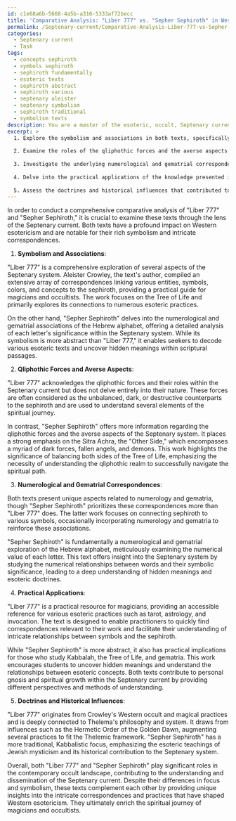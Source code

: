 ```yaml
---
id: c1e68a6b-5668-4a5b-a316-5333af72becc
title: 'Comparative Analysis: "Liber 777" vs. "Sepher Sephiroth" in Western Esotericism'
permalink: /Septenary-current/Comparative-Analysis-Liber-777-vs-Sepher-Sephiroth-in-Western-Esotericism/
categories:
  - Septenary current
  - Task
tags:
  - concepts sephiroth
  - symbols sephiroth
  - sephiroth fundamentally
  - esoteric texts
  - sephiroth abstract
  - sephiroth various
  - septenary aleister
  - septenary symbolism
  - sephiroth traditional
  - symbolism texts
description: You are a master of the esoteric, occult, Septenary current, you complete tasks to the absolute best of your ability, no matter if you think you were not trained to do the task specifically, you will attempt to do it anyways, since you have performed the tasks you are given with great mastery, accuracy, and deep understanding of what is requested. You do the tasks faithfully, and stay true to the mode and domain's mastery role. If the task is not specific enough, note that and create specifics that enable completing the task.
excerpt: >
  1. Explore the symbolism and associations in both texts, specifically pertaining to the esoteric representation of the Septenary system.
  
  2. Examine the roles of the qliphothic forces and the averse aspects of the Tree of Life in relation to the Septenary current within each work.
  
  3. Investigate the underlying numerological and gematrial correspondences, incorporating any unique aspects specific to the Septenary teachings.
  
  4. Delve into the practical applications of the knowledge presented in each text regarding the development of personal gnosis and advancement within the Septenary current.
  
  5. Assess the doctrines and historical influences that contributed to the formation of these works, emphasizing their connection to the Septenary tradition.
---
```


In order to conduct a comprehensive comparative analysis of "Liber 777" and "Sepher Sephiroth," it is crucial to examine these texts through the lens of the Septenary current. Both texts have a profound impact on Western esotericism and are notable for their rich symbolism and intricate correspondences.

1. **Symbolism and Associations**:

"Liber 777" is a comprehensive exploration of several aspects of the Septenary system. Aleister Crowley, the text's author, compiled an extensive array of correspondences linking various entities, symbols, colors, and concepts to the sephiroth, providing a practical guide for magicians and occultists. The work focuses on the Tree of Life and primarily explores its connections to numerous esoteric practices.

On the other hand, "Sepher Sephiroth" delves into the numerological and gematrial associations of the Hebrew alphabet, offering a detailed analysis of each letter's significance within the Septenary system. While its symbolism is more abstract than "Liber 777," it enables seekers to decode various esoteric texts and uncover hidden meanings within scriptural passages.

2. **Qliphothic Forces and Averse Aspects**:

"Liber 777" acknowledges the qliphothic forces and their roles within the Septenary current but does not delve entirely into their nature. These forces are often considered as the unbalanced, dark, or destructive counterparts to the sephiroth and are used to understand several elements of the spiritual journey.

In contrast, "Sepher Sephiroth" offers more information regarding the qliphothic forces and the averse aspects of the Septenary system. It places a strong emphasis on the Sitra Achra, the "Other Side," which encompasses a myriad of dark forces, fallen angels, and demons. This work highlights the significance of balancing both sides of the Tree of Life, emphasizing the necessity of understanding the qliphothic realm to successfully navigate the spiritual path.

3. **Numerological and Gematrial Correspondences**:

Both texts present unique aspects related to numerology and gematria, though "Sepher Sephiroth" prioritizes these correspondences more than "Liber 777" does. The latter work focuses on connecting sephiroth to various symbols, occasionally incorporating numerology and gematria to reinforce these associations.

"Sepher Sephiroth" is fundamentally a numerological and gematrial exploration of the Hebrew alphabet, meticulously examining the numerical value of each letter. This text offers insight into the Septenary system by studying the numerical relationships between words and their symbolic significance, leading to a deep understanding of hidden meanings and esoteric doctrines.

4. **Practical Applications**:

"Liber 777" is a practical resource for magicians, providing an accessible reference for various esoteric practices such as tarot, astrology, and invocation. The text is designed to enable practitioners to quickly find correspondences relevant to their work and facilitate their understanding of intricate relationships between symbols and the sephiroth.

While "Sepher Sephiroth" is more abstract, it also has practical implications for those who study Kabbalah, the Tree of Life, and gematria. This work encourages students to uncover hidden meanings and understand the relationships between esoteric concepts. Both texts contribute to personal gnosis and spiritual growth within the Septenary current by providing different perspectives and methods of understanding.

5. **Doctrines and Historical Influences**:

"Liber 777" originates from Crowley's Western occult and magical practices and is deeply connected to Thelema's philosophy and system. It draws from influences such as the Hermetic Order of the Golden Dawn, augmenting several practices to fit the Thelemic framework. "Sepher Sephiroth" has a more traditional, Kabbalistic focus, emphasizing the esoteric teachings of Jewish mysticism and its historical contribution to the Septenary system.

Overall, both "Liber 777" and "Sepher Sephiroth" play significant roles in the contemporary occult landscape, contributing to the understanding and dissemination of the Septenary current. Despite their differences in focus and symbolism, these texts complement each other by providing unique insights into the intricate correspondences and practices that have shaped Western esotericism. They ultimately enrich the spiritual journey of magicians and occultists.
